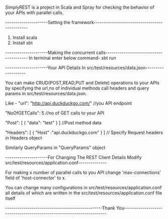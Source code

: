 
SimplyREST is a project in Scala and Spray for checking the behavior of your APIs with parallel calls.

---------------------Setting the framework---------------------------------------------
1. Install scala
2. Install sbt

---------------------Making the concurrent calls---------------------------------------
In terminal enter below command-
sbt run

---------------------Your API Details In src/test/resources/data.json-------------------

You can make CRUD(POST,READ,PUT and Delete) operations to your APIs by specifying the url,no of individual methods call headers and query params in src/test/resources/data.json.

Like -
"url": "http://api.duckduckgo.com/" //you API endpoint

"NoOfGETCalls": 5 //no of GET calls to your API

"Post": [ { "data": "test" } ] //Post method data

"Headers": [ { "Host" :"api.duckduckgo.com" } ] // Specify Request headers in Headers object

Similarly QueryParams in "QueryParams" object


---------------------For Changing The REST Client Details Modify src/test/resources/application.conf--------------

For making x number of parallel calls to you API change 'max-connections' field of 'host-connector' to x.

You can change many configurations in src/test/resources/application.conf all details of which are written in the src/test/resources/application.conf file itself

------------------------------------------------Thank You---------------------------------------------------------------------
